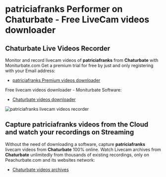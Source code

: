 # patriciafranks Performer on Chaturbate - Free LiveCam videos downloader

## Chaturbate Live Videos Recorder

Monitor and record livecam videos of **patriciafranks** from **Chaturbate** with Moniturbate.com
Get a premium trial for free by just and only registering with your Email address:
* [patriciafranks Premium videos downloader](https://moniturbate.com/request-demo-licence-key.html)

Free livecam videos downloader - Moniturbate Software:
* [Chaturbate videos downloader](https://moniturbate.com/moniturbate-download-software.html)

![patriciafranks livecam videos recorder](https://peachurnet.com/templates/moniturbate-software.png)


## Capture patriciafranks videos from the Cloud and watch your recordings on Streaming

Without the need of downloading a software, capture **patriciafranks** livecam videos from **Chaturbate** 100% online.
Watch Livecam archives from **Chaturbate** unlimitedly from thousands of existing recordings, only on Peachurbate.com and its websites network:
* [Chaturbate videos archives](https://peachurnet.com/)